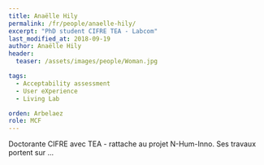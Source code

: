```yaml
---
title: Anaëlle Hily
permalink: /fr/people/anaelle-hily/
excerpt: "PhD student CIFRE TEA - Labcom"
last_modified_at: 2018-09-19
author: Anaëlle Hily
header:
  teaser: /assets/images/people/Woman.jpg

tags:
  - Acceptability assessment
  - User eXperience
  - Living Lab

orden: Arbelaez
role: MCF
---
```


Doctorante CIFRE avec TEA - rattache au projet N-Hum-Inno.
Ses travaux portent sur ...


